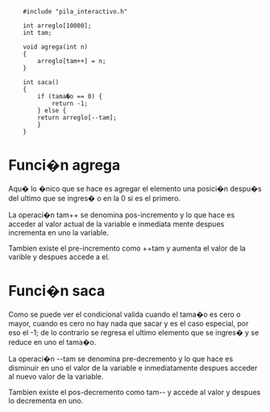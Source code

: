 ```
	#include "pila_interactivo.h"

	int arreglo[10000];
	int tam;

	void agrega(int n)
	{
		arreglo[tam++] = n;
	}

	int saca()
	{
		if (tama�o == 0) {
			return -1;
		} else {
		return arreglo[--tam];
		}	
	}
```

# Funci�n agrega

Aqu� lo �nico que se hace es agregar el elemento una posici�n despu�s del ultimo que se ingres� o en la 0 si es el primero.

La operaci�n tam++ se denomina pos-incremento y lo que hace es acceder al valor actual de la variable e inmediata mente despues incrementa en uno la variable.

Tambien existe el pre-incremento como ++tam y aumenta el valor de la varible y despues accede a el.

# Funci�n saca

Como se puede ver el condicional valida cuando el tama�o es cero o mayor, cuando es cero no hay nada que sacar y es el caso especial, por eso el -1; de lo contrario se regresa el ultimo elemento que se ingres� y se reduce en uno el tama�o.

La operaci�n --tam se denomina pre-decremento y lo que hace es disminuir en uno el valor de la variable e inmediatamente despues acceder al nuevo valor de la variable.

Tambien existe el pos-decremento como tam-- y accede al valor y despues lo decrementa en uno.